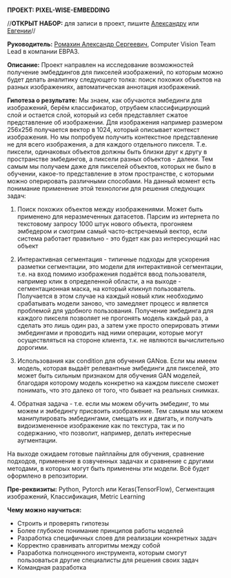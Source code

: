 **ПРОЕКТ: PIXEL-WISE-EMBEDDING** 

//**ОТКРЫТ НАБОР:** для записи в проект, пишите [Александру](https://t.me/ASRomahin) или [Евгении](https://t.me/evsotnikova)//

**Руководитель:** [Ромахин Александр Сергеевич](https://github.com/asromahin), Computer Vision Team Lead в компании ЕВРАЗ. 

**Описание:** Проект направлен на исследование возможностей получение эмбеддингов для пикселей изображений, по которым можно будет делать аналитику следующего толка: поиск похожих объектов на разных изображениях, автоматическая аннотация изображений.
 
**Гипотеза о результате:**
Мы знаем, как обучаются эмбединги для изображений, берём классификатор, отрубаем классифицирующий слой и остается слой, который из себя представляет сжатое представление об изображении. Для изображения например размером 256х256 получается вектор в 1024, который описывает контекст изображения. Но мы попробуем получить контекстное представление не для всего изображения, а для каждого отдельного пикселя. Т.е. пиксели, одинаковых объектов должны быть близки друг к другу в пространстве эмбедингов, а пиксели разных объектов - далеки. Тем самым мы получаем даже для пикселей объектов, которых не было в обучении, какое-то представление в этом пространстве, с которыми можно оперировать различными способами. На данный момент есть понимание применение этой технологии для решения следующих задач:

1) Поиск похожих объектов между изображениями. Может быть применено для неразмеченных датасетов. Парсим из интернета по текстовому запросу 1000 штук нового объекта, прогоняем эмбедером и смотрим самый часто-встречаемый вектор, если система работает правильно - это будет как раз интересующий нас объект

2) Интерактивная сегментация - типичные подходы для ускорения разметки сегментации, это модели для интерактивной сегментации, т.е. на вход помимо изображения подаётся ввод пользователя, например клик в определенной области, а на выходе - сегментационная маска, на который кликнул пользователь. Получается в этом случае на каждый новый клик необходимо срабатывать модели заново, что замедляет процесс и является проблемой для удобного пользования. Получение эмбединга для каждого пикселя позволяет не прогонять модель каждый раз, а сделать это лишь один раз, а затем уже просто оперировать этими эмбедингами и проводить над ними операции, которые могут осуществляться на стороне клиента, т.к. не являются вычислительно дорогими.

3) Использования как condition для обучения GANов. Если мы имеем модель, которая выдаёт релевантные эмбединги для пикселей, это может быть сильным признаком для обучения GAN моделей, благодаря которому модель конкретно на каждом пикселе сможет понимать, что это далеко от того, что бывает на реальных снимках.

4) Обратная задача - т.е. если мы можем обучить эмбединг, то мы можем и эмбедингу присвоить изображение. Тем самым мы можем манипулировать эмбедингами, смещать их и двигать, и получать видоизмененное изображение как по текстура, так и по содержанию, что позволит, например, делать интересные аугментации.

На выходе ожидаем готовые пайплайны для обучения, сравнение подходов, применение в озвученных задачах и сравнение с другими методами, в которых могут быть применены эти модели. Всё будет оформлено в репозитории.


**Пре-реквизиты:** Python, Pytorch или Keras(TensorFlow), Сегментация изображений, Классификация, Metric Learning

**Чему можно научиться:** 
- Строить и проверять гипотезы
- Более глубокое понимание принципов работы моделей
- Разработка специфичных слоев для реализации конкретных задач
- Корректно сравнивать алгоритмы между собой
- Разработка полноценного инструмента, которым смогут пользоваться другие специалисты для решения своих задач
- Командная разработка
